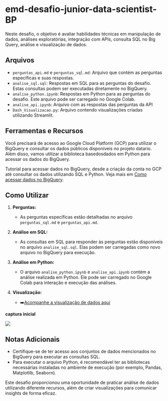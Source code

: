 # emd-desafio-junior-data-scientist-BP

Neste desafio, o objetivo é avaliar habilidades técnicas em manipulação de dados, análises exploratórias, integração com APIs, consulta SQL no Big Query, análise e visualização de dados.

## Arquivos

- `perguntas_api.md` e `perguntas_sql.md`: Arquivo que contém as perguntas específicas e suas respostas.
- `analise_sql.sql`: Respostas em SQL para as perguntas do desafio. Estas consultas podem ser executadas diretamente no BigQuery.
- `analise_python.ipynb`: Respostas em Python para as perguntas do desafio. Este arquivo pode ser carregado no Google Colab.
-  `analise_api.ipynb`: Arquivo com as respostas das perguntas da API
- `Dash_Visualizacao.py`: Arquivo  contendo visualizações criadas utilizando Streamlit.

## Ferramentas e Recursos
Você precisará de acesso ao Google Cloud Platform (GCP) para utilizar o BigQuery e consultar os dados públicos disponíveis no projeto datario. Além disso, vamos utilizar a biblioteca basedosdados em Python para acessar os dados do BigQuery.

Tutorial para acessar dados no BigQuery, desde a criação da conta no GCP até consultar os dados utilizando SQL e Python. Veja mais em [Como acessar dados no BigQuery](https://docs.dados.rio/tutoriais/como-acessar-dados/#acessando-dados-via-bigquery).


## Como Utilizar

1. **Perguntas:**
   - As perguntas específicas estão detalhadas no arquivo `perguntas_sql.md` e `perguntas_api.md`.

2. **Análise em SQL:**
   - As consultas em SQL para responder às perguntas estão disponíveis no arquivo `analise_sql.sql`. Elas podem ser carregadas como novo arquivo no BigQuery para execução.

3. **Análise em Python:**
   - O arquivo `analise_python.ipynb` e `analise_api.ipynb` contém a análise realizada em Python. Ele pode ser carregado no Google Colab para interação e execução das análises.

4. **Visualização:**
   - ➡️[Acompanhe a visualização de dados aqui](https://visualiza-rio-emd-desafio-junior-data-scientist-bp.streamlit.app/)


**captura inicial**

<img src="Captura de tela 2024-02-25 093550.png">


## Notas Adicionais

- Certifique-se de ter acesso aos conjuntos de dados mencionados no BigQuery para executar as consultas SQL.
- Para executar o arquivo Python, é recomendável ter as bibliotecas necessárias instaladas no ambiente de execução (por exemplo, Pandas, Matplotlib, Seaborn).

Este desafio proporcionou uma oportunidade de praticar análise de dados utilizando diferente recursos, além de criar visualizações para comunicar insights de forma eficaz.

 
